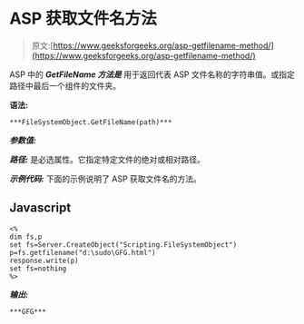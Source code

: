 # ASP 获取文件名方法

> 原文:[https://www.geeksforgeeks.org/asp-getfilename-method/](https://www.geeksforgeeks.org/asp-getfilename-method/)

ASP 中的 ***GetFileName 方法是*** 用于返回代表 ASP 文件名称的字符串值。或指定路径中最后一个组件的文件夹。

**语法:**

```
***FileSystemObject.GetFileName(path)*** 
```

***参数值:***

***路径:*** 是必选属性。它指定特定文件的绝对或相对路径。

***示例代码:*** 下面的示例说明了 ASP 获取文件名的方法。

## Javascript

```
<%
dim fs,p
set fs=Server.CreateObject("Scripting.FileSystemObject")
p=fs.getfilename("d:\sudo\GFG.html")
response.write(p)
set fs=nothing
%>
```

***输出:***

```
***GFG***
```